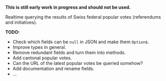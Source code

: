 **This is still early work in progress and should not be used.**

Realtime querying the results of Swiss federal popular votes (referendums and initiatives).

**TODO:**

- Check which fields can be `null` in JSON and make them `Option`s.
- Improve types in general.
- Remove redundant fields and turn them into methods.
- Add cantonal popular votes.
- Can the URL of the latest popular votes be queried somehow?
- Add documentation and rename fields.
- …
